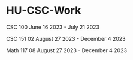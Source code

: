 # HU-CSC-Work

CSC 100 June 16 2023 - July 21 2023

CSC 151 02 August 27 2023 - December 4 2023

Math 117 08 August 27 2023 - December 4 2023
